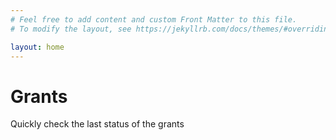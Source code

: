 ```yaml
---
# Feel free to add content and custom Front Matter to this file.
# To modify the layout, see https://jekyllrb.com/docs/themes/#overriding-theme-defaults

layout: home
---
```


<div class="px-3 py-3 pt-md-5 pb-md-4 mx-auto text-center">
  <h1 class="display-4">Grants</h1>
  <p class="lead">Quickly check the last status of the grants</p>
</div>
